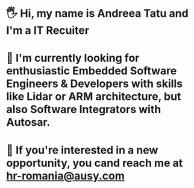 # 🖐 Hi, my name is Andreea Tatu and I'm a IT Recuiter 
# 📢 I'm currently looking for enthusiastic Embedded Software Engineers & Developers with skills like Lidar or ARM architecture, but also Software Integrators with Autosar.
# 📨 If you're interested in a new opportunity, you cand reach me at hr-romania@ausy.com 
